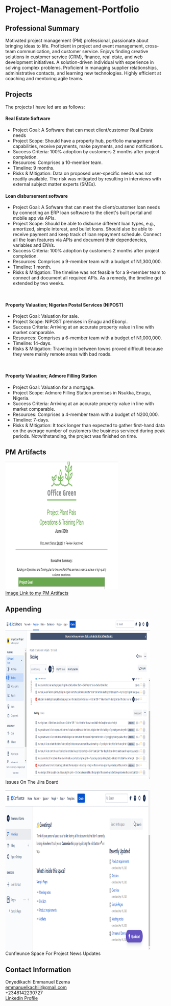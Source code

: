 # Project-Management-Portfolio

## Professional Summary

Motivated project management (PM) professional, passionate about bringing ideas to life. Proficient in project and event management, cross-team communication, and customer service. Enjoys finding creative solutions in customer service (CRM), finance, real etste, and web development initiatives. A solution-driven individual with experience in solving complex problems. Proficient in managing supplier relationships, administrative contacts, and learning new technologies. Highly efficient at coaching and mentoring agile teams.

## Projects

The projects I have led are as follows: <br/>

#### Real Estate Software
  <ul>
<li>Project Goal: A Software that can meet client/customer Real Estate needs 
<li>Project Scope: Should have a property hub, portfolio management capabilities, receive payments, make payments, and send notifications. 
<li>Success Criteria: 100% adoption by customers 2 months after project completion.  
<li>Resources: Comprises a 10-member team. 
<li>Timeline: 9 months. 
<li>Risks & Mitigation: Data on proposed user-specific needs was not readily available. The risk was mitigated by resulting in interviews with external subject matter experts (SMEs). 
  </ul> 
  
 #### Loan disbursement software
  <ul>
<li>Project Goal: A Sofware that can meet the client/customer loan needs by connecting an ERP loan software to the client's built portal and mobile app via APIs.  
<li>Project Scope: Should be able to disburse different loan types, e.g., amortized, simple interest, and bullet loans. Should also be able to receive payment and keep track of loan repayment schedule. Connect all the loan features via APIs and document their dependencies, variables and ENVs.  
<li>Success Criteria: 100% adoption by customers 2 months after project completion.  
<li>Resources: Comprises a 9-member team with a budget of N1,300,000. 
<li>Timeline: 1 month. 
<li>Risks & Mitigation: The timeline was not feasible for a 9-member team to connect and document all required APIs. As a remedy, the timeline got extended by two weeks. 
  </ul>
  <br/>

 #### Property Valuation; Nigerian Postal Services (NIPOST)
  <ul>
<li>Project Goal: Valuation for sale. 
<li>Project Scope: NIPOST premises in Enugu and Ebonyi. 
<li>Success Criteria: Arriving at an accurate property value in line with market comparable.  
<li>Resources: Comprises a 6-member team with a budget of N1,000,000. 
<li>Timeline: 14-days.
<li>Risks & Mitigation: Traveling in between towns proved difficult because they were mainly remote areas with bad roads.
 </ul>
 <br/>

 #### Property Valuation; Admore Filling Station 
 <ul>
<li>Project Goal: Valuation for a mortgage.
<li>Project Scope: Admore Filling Station premises in Nsukka, Enugu, Nigeria.
<li>Success Criteria: Arriving at an accurate property value in line with market comparable.  
<li>Resources: Comprises a 4-member team with a budget of N200,000.
<li>Timeline: 7-days.
<li>Risks & Mitigation: It took longer than expected to gather first-hand data on the average number of customers the business serviced during peak periods. Notwithstanding, the project was finished on time. 
 </ul>

## PM Artifacts 
<div>
  <a href='https://docs.google.com/spreadsheets/d/1wUYJrslP6XoRTL9z1hjnLgaBIhkXx6tVlkvUxYJVCJw/edit#gid=300282276' > 
  <img  src='images/office green.png' alt='PM Artifacts' width='70%' height='400'/> 
  <br/>
  <caption>Image Link to my PM Artifacts</caption>
  </a>
</div>

## Appending 

<div>
<img  src='images/jira.png' alt='Issues On The Jira Board' width='90%' height='500'  />
<br/>
<caption>Issues On The Jira Board</caption>
</div>

<br/>

<div>
<img  src='images/confluence.png' alt='Confleunce Space For Project News Updates' width='90%' height='500'  />
<br/>
<caption>Confleunce Space For Project News Updates</caption>
</div>

## Contact Information 
Onyedikachi Emmanuel Ezema <br/>
emmanuelkachiii@gmail.com <br/>
+2348142230727 <br/>
<a href='https://www.linkedin.com/in/onyedikachi-ezema-87b43b1b7' > Linkedin Profile </a>

